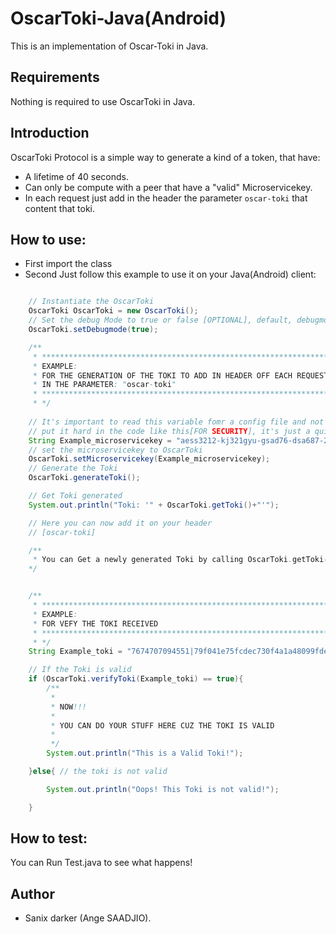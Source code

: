 # OscarToki-Java(Android)

This is an implementation of Oscar-Toki in Java.

## Requirements

Nothing is required to use OscarToki in Java.

## Introduction

OscarToki Protocol is a simple way to generate a kind of a token, that have:

- A lifetime of 40 seconds.
- Can only be compute with a peer that have a "valid" Microservicekey.
- In each request just add in the header the parameter `oscar-toki` that content that toki.

## How to use:

- First import the class
- Second Just follow this example to use it on your Java(Android) client:
```java

    // Instantiate the OscarToki
    OscarToki OscarToki = new OscarToki();
    // Set the debug Mode to true or false [OPTIONAL], default, debugmode is false.
    OscarToki.setDebugmode(true);

    /** 
     * *****************************************************************************
     * EXAMPLE:
     * FOR THE GENERATION OF THE TOKI TO ADD IN HEADER OFF EACH REQUESTS.
     * IN THE PARAMETER: "oscar-toki"
     * *****************************************************************************
     * */
    
    // It's important to read this variable fomr a config file and not to 
    // put it hard in the code like this[FOR SECURITY], it's just a quick example 
    String Example_microservicekey = "aess3212-kj321gyu-gsad76-dsa687-21y873";
    // set the microservicekey to OscarToki
    OscarToki.setMicroservicekey(Example_microservicekey);
    // Generate the Toki
    OscarToki.generateToki();

    // Get Toki generated
    System.out.println("Toki: '" + OscarToki.getToki()+"'");

    // Here you can now add it on your header
    // [oscar-toki]

    /**
     * You can Get a newly generated Toki by calling OscarToki.getToki()
    */


    /** 
     * *****************************************************************************
     * EXAMPLE:
     * FOR VEFY THE TOKI RECEIVED 
     * *****************************************************************************
     * */
    String Example_toki = "7674707094551|79f041e75fcdec730f4a1a48099fdefc2e301acccc7057765aaae11ced752afe|b313c1b16118e8e";

    // If the Toki is valid
    if (OscarToki.verifyToki(Example_toki) == true){
        /**
         * 
         * NOW!!! 
         * 
         * YOU CAN DO YOUR STUFF HERE CUZ THE TOKI IS VALID
         * 
         */
        System.out.println("This is a Valid Toki!");

    }else{ // the toki is not valid

        System.out.println("Oops! This Toki is not valid!");

    }
```

## How to test:

You can Run Test.java to see what happens!


## Author

- Sanix darker (Ange SAADJIO).
